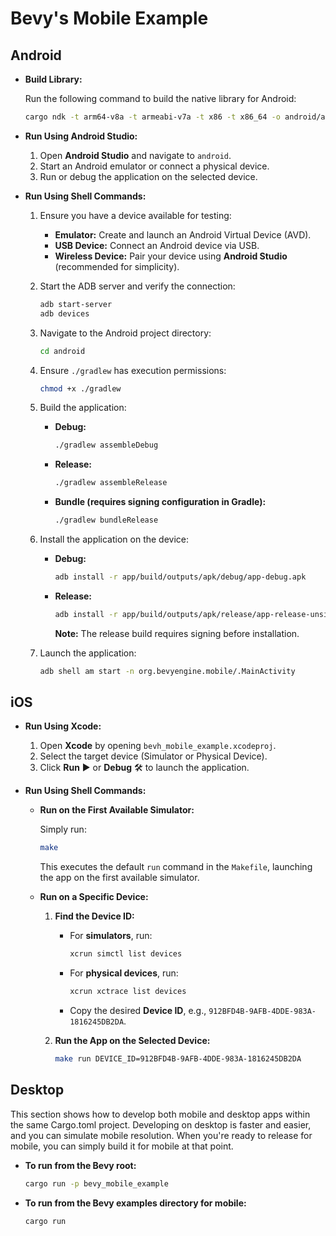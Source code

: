 # Bevy's Mobile Example

## Android

- **Build Library:**

  Run the following command to build the native library for Android:

  ```bash
  cargo ndk -t arm64-v8a -t armeabi-v7a -t x86 -t x86_64 -o android/app/src/main/jniLibs build --package bevy_mobile_example
  ```

- **Run Using Android Studio:**

  1. Open **Android Studio** and navigate to `android`.
  2. Start an Android emulator or connect a physical device.
  3. Run or debug the application on the selected device.

- **Run Using Shell Commands:**

  1. Ensure you have a device available for testing:
     - **Emulator:** Create and launch an Android Virtual Device (AVD).
     - **USB Device:** Connect an Android device via USB.
     - **Wireless Device:** Pair your device using **Android Studio** (recommended for simplicity).
  
  2. Start the ADB server and verify the connection:
  
     ```bash
     adb start-server
     adb devices
     ```
  
  3. Navigate to the Android project directory:
  
     ```bash
     cd android
     ```
  
  4. Ensure `./gradlew` has execution permissions:
  
     ```bash
     chmod +x ./gradlew
     ```
  
  5. Build the application:
  
     - **Debug:**
  
       ```bash
       ./gradlew assembleDebug
       ```
  
     - **Release:**
  
       ```bash
       ./gradlew assembleRelease
       ```
  
     - **Bundle (requires signing configuration in Gradle):**
  
       ```bash
       ./gradlew bundleRelease
       ```
  
  6. Install the application on the device:
  
     - **Debug:**
  
       ```bash
       adb install -r app/build/outputs/apk/debug/app-debug.apk
       ```
  
     - **Release:**
  
       ```bash
       adb install -r app/build/outputs/apk/release/app-release-unsigned.apk
       ```
  
       **Note:** The release build requires signing before installation.
  
  7. Launch the application:
  
     ```bash
     adb shell am start -n org.bevyengine.mobile/.MainActivity
     ```

## iOS

- **Run Using Xcode:**

  1. Open **Xcode** by opening `bevh_mobile_example.xcodeproj`.
  2. Select the target device (Simulator or Physical Device).
  3. Click **Run** ▶️ or **Debug** 🛠️ to launch the application.

- **Run Using Shell Commands:**

  - **Run on the First Available Simulator:**
  
    Simply run:
  
    ```sh
    make
    ```
  
    This executes the default `run` command in the `Makefile`, launching the app on the first available simulator.
  
  - **Run on a Specific Device:**
  
    1. **Find the Device ID:**
  
       - For **simulators**, run:
  
         ```sh
         xcrun simctl list devices
         ```
  
       - For **physical devices**, run:
  
         ```sh
         xcrun xctrace list devices
         ```
  
       - Copy the desired **Device ID**, e.g., `912BFD4B-9AFB-4DDE-983A-1816245DB2DA`.
  
    2. **Run the App on the Selected Device:**
  
       ```sh
       make run DEVICE_ID=912BFD4B-9AFB-4DDE-983A-1816245DB2DA
       ```

## Desktop

This section shows how to develop both mobile and desktop apps within the same Cargo.toml project. Developing on desktop is faster and easier, and you can simulate mobile resolution. When you're ready to release for mobile, you can simply build it for mobile at that point.

- **To run from the Bevy root:**

  ```bash
  cargo run -p bevy_mobile_example
  ```

- **To run from the Bevy examples directory for mobile:**

  ```bash
  cargo run
  ```
